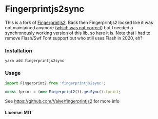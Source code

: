 # Fingerprintjs2sync

This is a fork of [Fingerprintjs2](https://github.com/Valve/fingerprintjs2). Back then Fingerprintjs2 looked like it was not maintained anymore ([which was not correct](https://github.com/valnub/fingerprintjs2sync/issues/1)) but I needed a synchronously working version of this lib, so here it is. Note that I had to remove Flash/Swf Font support but who still uses Flash in 2020, eh?

### Installation

```
yarn add fingerprintjs2sync
```

### Usage

```js
import Fingerprint2 from 'fingerprintjs2sync';

const fprint = (new Fingerprint2()).getSync().fprint;
```

See https://github.com/Valve/fingerprintjs2 for more info

#### License: MIT
